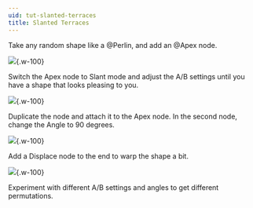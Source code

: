 ```yaml
---
uid: tut-slanted-terraces
title: Slanted Terraces
---
```


Take any random shape like a @Perlin, and add an @Apex node. 

![](/images/tut/apex1.jpg){.w-100}

Switch the Apex node to Slant mode and adjust the A/B settings until you have a shape that looks pleasing to you. 

![](/images/tut/apex2.jpg){.w-100}

Duplicate the node and attach it to the Apex node. In the second node, change the Angle to 90 degrees.

![](/images/tut/apex3.jpg){.w-100}

Add a Displace node to the end to warp the shape a bit.

![](/images/tut/apex4.jpg){.w-100}

Experiment with different A/B settings and angles to get different permutations.